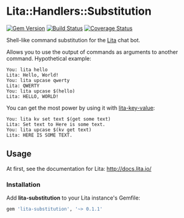 Lita::Handlers::Substitution
============================

[![Gem Version](https://badge.fury.io/rb/lita-substitution.svg)](http://badge.fury.io/rb/lita-substitution)
[![Build Status](https://travis-ci.org/braiden-vasco/lita-substitution.svg)](https://travis-ci.org/braiden-vasco/lita-substitution)
[![Coverage Status](https://coveralls.io/repos/braiden-vasco/lita-substitution/badge.svg)](https://coveralls.io/r/braiden-vasco/lita-substitution)

Shell-like command substitution for the [Lita](http://lita.io) chat bot.

Allows you to use the output of commands as arguments to another command.
Hypothetical example:

```
You: lita hello
Lita: Hello, World!
You: lita upcase qwerty
Lita: QWERTY
You: lita upcase $(hello)
Lita: HELLO, WORLD!
```

You can get the most power by using it with
[lita-key-value](https://github.com/jimmycuadra/lita-key-value):

```
You: lita kv set text $(get some text)
Lita: Set text to Here is some text.
You: lita upcase $(kv get text)
Lita: HERE IS SOME TEXT.
```

Usage
-----

At first, see the documentation for Lita: http://docs.lita.io/

### Installation

Add **lita-substitution** to your Lita instance's Gemfile:

```ruby
gem 'lita-substitution', '~> 0.1.1'
```
